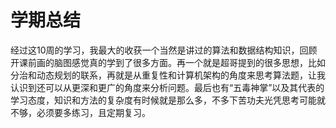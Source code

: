 # 学期总结
经过这10周的学习，我最大的收获一个当然是讲过的算法和数据结构知识，回顾开课前画的脑图感觉真的学到了很多方面。再一个就是超哥提到的很多思想，比如分治和动态规划的联系，再就是从重复性和计算机架构的角度来思考算法题，让我认识到还可以从更深和更广的角度来分析问题。最后也有“五毒神掌”以及其代表的学习态度，知识和方法的复杂度有时候就是那么多，不多下苦功夫光凭思考可能就不够，必须要多练习，且定期复习。
